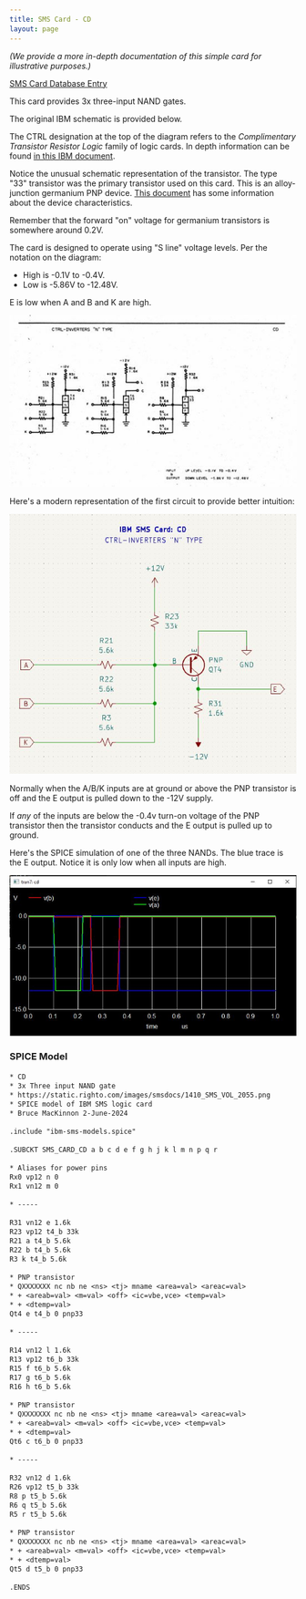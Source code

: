 ```yaml
---
title: SMS Card - CD
layout: page
---
```

_(We provide a more in-depth documentation of this simple card for illustrative purposes.)_

[SMS Card Database Entry](https://static.righto.com/sms/CD.html)

This card provides 3x three-input NAND gates. 

The original IBM schematic is provided below. 

The CTRL designation at the top of the diagram refers to the *Complimentary Transistor Resistor Logic* family of logic cards.  In depth information can be found [in this IBM document](https://ibm-1401.info/Form223-6889-TransistorComponentCircuits.pdf).

Notice the unusual schematic representation of the transistor. The type "33" transistor was the primary transistor used on this card. This is an alloy-junction 
germanium PNP device. [This document](https://www.mikrocontroller.net/attachment/597190/TRANSISTOR_MUSEUM_HISTORIC_GERMANIUM_COMPUTER_TRANSISTORS_IBM.pdf) has some information about 
the device characteristics.

Remember that the forward "on" voltage for germanium transistors is somewhere around 0.2V.

The card is designed to operate using "S line" voltage levels. Per the notation on the diagram:
* High is -0.1V to -0.4V.
* Low is -5.86V to -12.48V.

E is low when A and B and K are high.

![IBM Schematic](cd-schem-0.jpg)

Here's a modern representation of the first circuit to provide better intuition:

![Modern Schematic](cd-schem-1.jpg)

Normally when the A/B/K inputs are at ground or above the PNP transistor is off and the E output is pulled down to the -12V supply.

If *any* of the inputs are below the -0.4v turn-on voltage of the PNP transistor then the transistor conducts and the E output is pulled up to ground.

Here's the SPICE simulation of one of the three NANDs.  The blue trace is the E output.  Notice it is only low when all inputs
are high.

![Sim](cd-sim-0.jpg)

### SPICE Model


~~~
* CD 
* 3x Three input NAND gate
* https://static.righto.com/images/smsdocs/1410_SMS_VOL_2055.png
* SPICE model of IBM SMS logic card
* Bruce MacKinnon 2-June-2024

.include "ibm-sms-models.spice"

.SUBCKT SMS_CARD_CD a b c d e f g h j k l m n p q r

* Aliases for power pins
Rx0 vp12 n 0
Rx1 vn12 m 0

* -----

R31 vn12 e 1.6k
R23 vp12 t4_b 33k
R21 a t4_b 5.6k
R22 b t4_b 5.6k
R3 k t4_b 5.6k

* PNP transistor
* QXXXXXXX nc nb ne <ns> <tj> mname <area=val> <areac=val>
* + <areab=val> <m=val> <off> <ic=vbe,vce> <temp=val>
* + <dtemp=val>
Qt4 e t4_b 0 pnp33

* -----

R14 vn12 l 1.6k
R13 vp12 t6_b 33k
R15 f t6_b 5.6k
R17 g t6_b 5.6k
R16 h t6_b 5.6k

* PNP transistor
* QXXXXXXX nc nb ne <ns> <tj> mname <area=val> <areac=val>
* + <areab=val> <m=val> <off> <ic=vbe,vce> <temp=val>
* + <dtemp=val>
Qt6 c t6_b 0 pnp33

* -----

R32 vn12 d 1.6k
R26 vp12 t5_b 33k
R8 p t5_b 5.6k
R6 q t5_b 5.6k
R5 r t5_b 5.6k

* PNP transistor
* QXXXXXXX nc nb ne <ns> <tj> mname <area=val> <areac=val>
* + <areab=val> <m=val> <off> <ic=vbe,vce> <temp=val>
* + <dtemp=val>
Qt5 d t5_b 0 pnp33

.ENDS
~~~